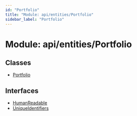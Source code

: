 ```yaml
---
id: "Portfolio"
title: "Module: api/entities/Portfolio"
sidebar_label: "Portfolio"
---
```


# Module: api/entities/Portfolio

## Classes

- [Portfolio](../../../../classes/API/Entities/Portfolio/Portfolio.md)

## Interfaces

- [HumanReadable](../../../../interfaces/API/Entities/Portfolio/HumanReadable/HumanReadable.md)
- [UniqueIdentifiers](../../../../interfaces/API/Entities/Portfolio/UniqueIdentifiers/UniqueIdentifiers.md)
